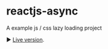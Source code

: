 # reactjs-async

A example js / css lazy loading project

:arrow_forward: [Live version](https://undefined-sin.github.io/reactjs-async/#home).
